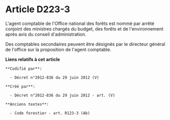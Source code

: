 # Article D223-3

L'agent comptable de l'Office national des forêts est nommé par arrêté conjoint des ministres chargés du budget, des forêts
et de l'environnement après avis du conseil d'administration.

Des comptables secondaires peuvent être désignés par le directeur général de l'office sur la proposition de l'agent
comptable.

**Liens relatifs à cet article**

	**Codifié par**:

	  - Décret n°2012-836 du 29 juin 2012 (V)

	**Créé par**:

	  - Décret n°2012-836 du 29 juin 2012 - art. (V)

	**Anciens textes**:

	  - Code forestier - art. R123-3 (Ab)

